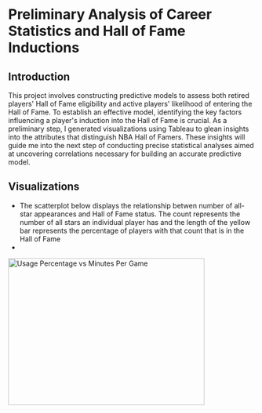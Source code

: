 # Preliminary Analysis of Career Statistics and Hall of Fame Inductions

## Introduction
This project involves constructing predictive models to assess both retired players' Hall of Fame eligibility and active players' likelihood of entering the Hall of Fame. To establish an effective model, identifying the key factors influencing a player's induction into the Hall of Fame is crucial. As a preliminary step, I generated visualizations using Tableau to glean insights into the attributes that distinguish NBA Hall of Famers. These insights will guide me into the next step of conducting precise statistical analyses aimed at uncovering correlations necessary for building an accurate predictive model.

## Visualizations

- The scatterplot below displays the relationship betwen number of all-star appearances and Hall of Fame status. The count represents the number of all stars an individual player has and the length of the yellow bar represents the percentage of players with that count that is in the Hall of Fame
- 
<img src="https://user-images.githubusercontent.com/108153124/260278945-f7453525-5553-4535-b17a-8e66900456f3.png" alt="Usage Percentage vs Minutes Per Game" width="400" height="300">
